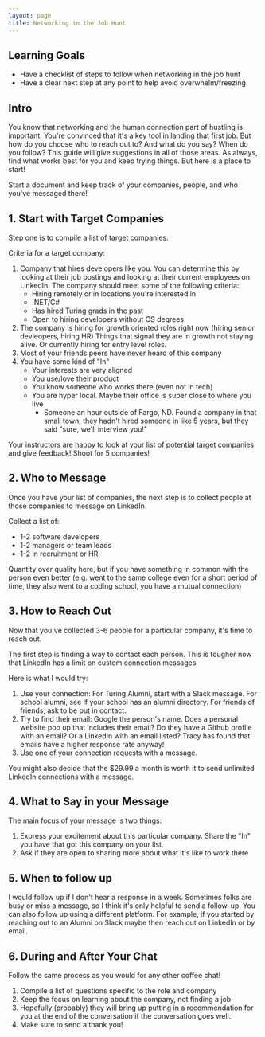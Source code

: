 ```yaml
---
layout: page
title: Networking in the Job Hunt
---
```


## Learning Goals
* Have a checklist of steps to follow when networking in the job hunt
* Have a clear next step at any point to help avoid overwhelm/freezing

## Intro

You know that networking and the human connection part of hustling is important. You're convinced that it's a key tool in landing that first job. But how do you choose who to reach out to? And what do you say? When do you follow? This guide will give suggestions in all of those areas. As always, find what works best for you and keep trying things. But here is a place to start!

Start a document and keep track of your companies, people, and who you've messaged there!

## 1. Start with Target Companies

Step one is to compile a list of target companies. 

Criteria for a target company:
1. Company that hires developers like you. You can determine this by looking at their job postings and looking at their current employees on LinkedIn. The company should meet some of the following criteria:
    * Hiring remotely or in locations you're interested in
    * .NET/C#
    * Has hired Turing grads in the past
    * Open to hiring developers without CS degrees
1. The company is hiring for growth oriented roles right now (hiring senior devleopers, hiring HR) Things that signal they are in growth not staying alive. Or currently hiring for entry level roles.
1. Most of your friends peers have never heard of this company
1. You have some kind of "In"
    * Your interests are very aligned
    * You use/love their product
    * You know someone who works there (even not in tech)
    * You are hyper local. Maybe their office is super close to where you live
        *  Someone an hour outside of Fargo, ND. Found a company in that small town, they hadn't hired someone in like 5 years, but they said "sure, we'll interview you!"

Your instructors are happy to look at your list of potential target companies and give feedback! Shoot for 5 companies!

## 2. Who to Message

Once you have your list of companies, the next step is to collect people at those companies to message on LinkedIn.

Collect a list of:
* 1-2 software developers
* 1-2 managers or team leads
* 1-2 in recruitment or HR

Quantity over quality here, but if you have something in common with the person even better (e.g. went to the same college even for a short period of time, they also went to a coding school, you have a mutual connection)

## 3. How to Reach Out

Now that you've collected 3-6 people for a particular company, it's time to reach out.

The first step is finding a way to contact each person. This is tougher now that LinkedIn has a limit on custom connection messages.

Here is what I would try:
1. Use your connection: For Turing Alumni, start with a Slack message. For school alumni, see if your school has an alumni directory. For friends of friends, ask to be put in contact.
1. Try to find their email: Google the person's name. Does a personal website pop up that includes their email? Do they have a Github profile with an email? Or a LinkedIn with an email listed? Tracy has found that emails have a higher response rate anyway!
1. Use one of your connection requests with a message.

You might also decide that the $29.99 a month is worth it to send unlimited LinkedIn connections with a message.

## 4. What to Say in your Message

The main focus of your message is two things:
1. Express your excitement about this particular company. Share the "In" you have that got this company on your list.
2. Ask if they are open to sharing more about what it's like to work there

## 5. When to follow up

I would follow up if I don't hear a response in a week. Sometimes folks are busy or miss a message, so I think it's only helpful to send a follow-up. You can also follow up using a different platform. For example, if you started by reaching out to an Alumni on Slack maybe then reach out on LinkedIn or by email.

## 6. During and After Your Chat

Follow the same process as you would for any other coffee chat!

1. Compile a list of questions specific to the role and company
2. Keep the focus on learning about the company, not finding a job
3. Hopefully (probably) they will bring up putting in a recommendation for you at the end of the conversation if the conversation goes well.
4. Make sure to send a thank you!